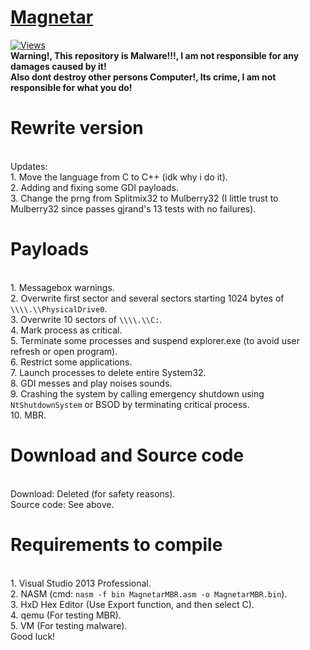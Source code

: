 # [Magnetar](https://en.m.wikipedia.org/wiki/Magnetar)
[![Views](https://hits.seeyoufarm.com/api/count/incr/badge.svg?url=https%3A%2F%2Fgithub.com%2FNathantor%2FMagnetar&count_bg=%2300FFFF&title_bg=%23555555&icon=&icon_color=%23E7E7E7&title=Views&edge_flat=false)](https://hits.seeyoufarm.com)
<br /> **Warning!, This repository is Malware!!!, I am not responsible for any damages caused by it!**
<br /> **Also dont destroy other persons Computer!, Its crime, I am not responsible for what you do!**

# Rewrite version
<br /> Updates:
<br /> 1. Move the language from C to C++ (idk why i do it).
<br /> 2. Adding and fixing some GDI payloads.
<BR /> 3. Change the prng from Splitmix32 to Mulberry32 (I little trust to Mulberry32 since passes gjrand's 13 tests with no failures).

# Payloads
<br /> 1. Messagebox warnings.
<br /> 2. Overwrite first sector and several sectors starting 1024 bytes of `\\\\.\\PhysicalDrive0`.
<br /> 3. Overwrite 10 sectors of `\\\\.\\C:`.
<br /> 4. Mark process as critical.
<br /> 5. Terminate some processes and suspend explorer.exe (to avoid user refresh or open program).
<br /> 6. Restrict some applications.
<br /> 7. Launch processes to delete entire System32.
<br /> 8. GDI messes and play noises sounds.
<br /> 9. Crashing the system by calling emergency shutdown using `NtShutdownSystem` or BSOD by terminating critical process.
<br /> 10. MBR.

# Download and Source code
<br /> Download: Deleted (for safety reasons).
<br /> Source code: See above.

# Requirements to compile
<br /> 1. Visual Studio 2013 Professional.
<br /> 2. NASM (cmd: `nasm -f bin MagnetarMBR.asm -o MagnetarMBR.bin`).
<br /> 3. HxD Hex Editor (Use Export function, and then select C).
<br /> 4. qemu (For testing MBR).
<br /> 5. VM (For testing malware).
<br /> Good luck!

